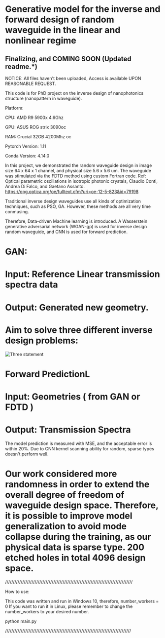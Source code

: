 # Generative model for the inverse and forward design of random waveguide in the linear and nonlinear regime

## Finalizing, and COMING SOON (Updated readme.*)

NOTICE: All files haven't been uploaded, Access is available UPON REASONABLE REQUEST. 


This code is for PhD project on the inverse design of nanophotonics structure (nanopattern in waveguide).

Platform: 

CPU: AMD R9 5900x 4.6Ghz

GPU: ASUS ROG strix 3090oc 

RAM: Crucial 32GB 4200Mhz oc

Pytorch Version: 1.11

Conda Version: 4.14.0


In this project, we demonstrated the random waveguide design in image size 64 x 64 x 1 channel, and physical size 5.6 x 5.6 um. 
The waveguide was stimulated via the FDTD method using custom Fortran code. Ref: Optical parametric oscillations in isotropic photonic crystals, Claudio Conti, Andrea Di Falco, and Gaetano Assanto. 
https://opg.optica.org/oe/fulltext.cfm?uri=oe-12-5-823&id=79198

Traditional inverse design waveguides use all kinds of optimization techniques, such as PSO, GA. 
However, these methods are all very time conmusing.  

Therefore, Data-driven Machine learning is introduced. A Wasserstein generative adversarial network (WGAN-gp) is used for inverse design random waveguide, and CNN is used for forward prediction.
# GAN:
# Input: Reference Linear transmission spectra data
# Output: Generated new geometry. 
# Aim to solve three different inverse design problems:
![Three statement](https://github.com/ZooBeasts/WGAN-GP-Inverse-Design-Waveguide-nanophotonics/assets/75404784/0e4d410f-04b6-4ef7-b725-09e6cd0041f6)

# Forward PredictionL
# Input: Geometries ( from GAN or FDTD )
# Output: Transmission Spectra

The model prediction is measured with MSE, and the acceptable error is within 20%. Due to CNN kernel scanning ability for random, sparse types doesn't perform well.

# Our work considered more randomness in order to extend the overall degree of freedom of waveguide design space. Therefore, it is possible to improve model generalization to avoid mode collapse during the training, as our physical data is sparse type. 200 etched holes in total 4096 design space.

//////////////////////////////////////////////////////////////////////////////////

How to use: 

This code was written and run in Windows 10, therefore, number_workers = 0 
If you want to run it in Linux, please remember to change the number_workers to your desired number. 

python main.py


/////////////////////////////////////////////////////////////////////////////////















